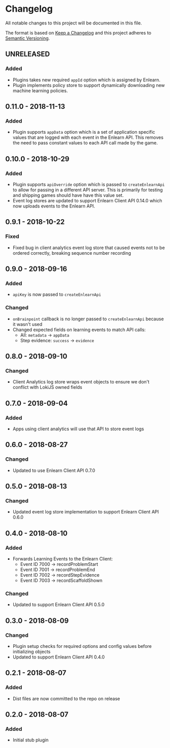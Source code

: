 # Changelog

All notable changes to this project will be documented in this file.

The format is based on [Keep a Changelog](http://keepachangelog.com) and this project adheres to [Semantic Versioning](http://semver.org).

## UNRELEASED

### Added

- Plugins takes new required `appId` option which is assigned by Enlearn.
- Plugin implements policy store to support dynamically downloading new machine learning policies.

## 0.11.0 - 2018-11-13

### Added

- Plugin supports `appData` option which is a set of application specific values that are logged with each event in the Enlearn API. This removes the need to pass constant values to each API call made by the game.

## 0.10.0 - 2018-10-29

### Added

- Plugin supports `apiOverride` option which is passed to `createEnlearnApi` to allow for passing in a different API server. This is primarily for testing and shipping games should have have this value set.
- Event log stores are updated to support Enlearn Client API 0.14.0 which now uploads events to the Enlearn API.

## 0.9.1 - 2018-10-22

### Fixed

- Fixed bug in client analytics event log store that caused events not to be ordered correctly, breaking sequence number recording

## 0.9.0 - 2018-09-16

### Added

- `apiKey` is now passed to `createEnlearnApi`

### Changed

- `onBrainpoint` callback is no longer passed to `createEnlearnApi` because it wasn't used
- Changed expected fields on learning events to match API calls:
  - All: `metadata` → `appData`
  - Step evidence: `success` → `evidence`

## 0.8.0 - 2018-09-10

### Changed

- Client Analytics log store wraps event objects to ensure we don't conflict with LokiJS owned fields

## 0.7.0 - 2018-09-04

### Added

- Apps using client analytics will use that API to store event logs

## 0.6.0 - 2018-08-27

### Changed

- Updated to use Enlearn Client API 0.7.0

## 0.5.0 - 2018-08-13

### Changed

- Updated event log store implementation to support Enlearn Client API 0.6.0

## 0.4.0 - 2018-08-10

### Added

- Forwards Learning Events to the Enlearn Client:
  - Event ID 7000 -> recordProblemStart
  - Event ID 7001 -> recordProblemEnd
  - Event ID 7002 -> recordStepEvidence
  - Event ID 7003 -> recordScaffoldShown

### Changed

- Updated to support Enlearn Client API 0.5.0

## 0.3.0 - 2018-08-09

### Changed

- Plugin setup checks for required options and config values before initializing objects
- Updated to support Enlearn Client API 0.4.0

## 0.2.1 - 2018-08-07

### Added

- Dist files are now committed to the repo on release

## 0.2.0 - 2018-08-07

### Added

- Initial stub plugin
